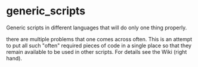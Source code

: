 generic_scripts
===============

Generic scripts in different languages that will do only one thing properly.

there are multiple problems that one comes across often. This is an attempt to put all such "often" required pieces of code in a single place so that they remain available to be used in other scripts.  For details see the Wiki (right hand).
